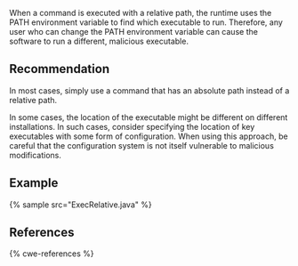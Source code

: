 When a command is executed with a relative path, the runtime uses the PATH environment variable to find which executable to run. Therefore, any user who can change the PATH environment variable can cause the software to run a different, malicious executable.


## Recommendation
In most cases, simply use a command that has an absolute path instead of a relative path.

In some cases, the location of the executable might be different on different installations. In such cases, consider specifying the location of key executables with some form of configuration. When using this approach, be careful that the configuration system is not itself vulnerable to malicious modifications.


## Example
{% sample src="ExecRelative.java" %}

## References
{% cwe-references %}
